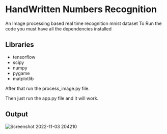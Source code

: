 # HandWritten Numbers Recognition
An Image processing based real time recognition 
mnist dataset
To Run the code you must have all the dependencies installed
 
## Libraries
- tensorflow
- scipy
- numpy
- pygame
- matplotlib

After that run the process_image.py file.

Then just run the app.py file and it will work.

## Output

![Screenshot 2022-11-03 204210](https://user-images.githubusercontent.com/72182690/199759665-912a16bd-b7da-42ba-9f1b-53e029be0b6c.png)

